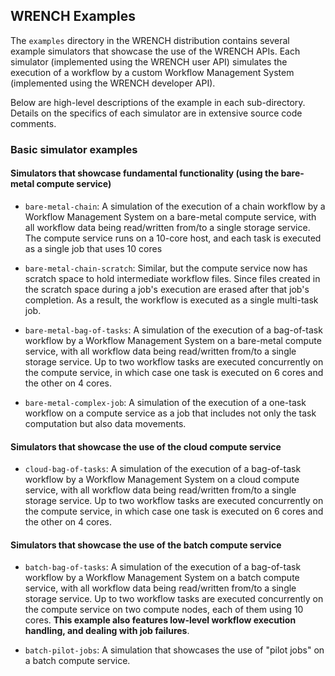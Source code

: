 ## WRENCH Examples

The ```examples``` directory in the WRENCH distribution contains several
example simulators that showcase the use of the WRENCH APIs.  Each
simulator (implemented using the WRENCH user API) simulates
 the execution of a workflow by a custom Workflow Management System
 (implemented using the WRENCH developer API).

Below are high-level descriptions of the example in each sub-directory.
Details on the specifics of each simulator are in extensive source code
 comments.
 
### Basic simulator examples

#### Simulators that showcase fundamental functionality (using the bare-metal compute service)

  - ```bare-metal-chain```: A simulation of the execution of a
    chain workflow by a Workflow Management System on a bare-metal compute service,
    with all workflow data being read/written from/to a single storage
    service. The compute  service runs on a 10-core host, and each task is
    executed as a single job  that uses 10 cores

  - ```bare-metal-chain-scratch```: Similar, but the compute service now
    has scratch space to hold intermediate workflow files. Since  files
    created in the scratch space during a job's execution are erased after
    that job's completion. As a result, the workflow is executed as a single
    multi-task job.

  - ```bare-metal-bag-of-tasks```: A simulation of the execution of a
     bag-of-task workflow by a Workflow Management System on a bare-metal compute
     service, with all workflow data being read/written from/to a single
     storage service. Up to two workflow tasks are executed concurrently on
     the compute service, in which case one task is executed on 6 cores and
     the other on 4 cores.

  - ```bare-metal-complex-job```: A simulation of the execution of a
    one-task workflow on a compute service as a job that includes not only
    the task computation but also data movements.

#### Simulators that showcase the use of the cloud compute service

  - ```cloud-bag-of-tasks```: A simulation of the execution of a
       bag-of-task workflow by a Workflow Management System on a cloud compute
       service, with all workflow data being read/written from/to a single
       storage service. Up to two workflow tasks are executed concurrently on
       the compute service, in which case one task is executed on 6 cores and
       the other on 4 cores.
       
#### Simulators that showcase the use of the batch compute service

  - ```batch-bag-of-tasks```: A simulation of the execution of a
      bag-of-task workflow by a Workflow Management System on a batch compute
      service, with all workflow data being read/written from/to a single
      storage service. Up to two workflow tasks are executed concurrently on
      the compute service on  two compute nodes, each of them using 10 cores.
      **This example also features low-level workflow execution handling, and
      dealing with job failures**.
      
  - ```batch-pilot-jobs```: A simulation that showcases the use of 
    "pilot jobs" on a batch compute service.
      
